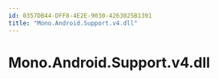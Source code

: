 ```yaml
---
id: 0357DB44-DFF8-4E2E-9030-4263025B1391
title: "Mono.Android.Support.v4.dll"
---
```


# Mono.Android.Support.v4.dll
